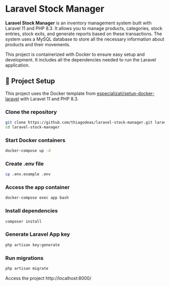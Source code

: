 # Laravel Stock Manager

**Laravel Stock Manager** is an inventory management system built with Laravel 11 and PHP 8.3. It allows you to manage products, categories, stock entries, stock exits, and generate reports based on these transactions. The system uses a MySQL database to store all the necessary information about products and their movements.

This project is containerized with Docker to ensure easy setup and development. It includes all the dependencies needed to run the Laravel application.

## 🚀 Project Setup

This project uses the Docker template from [especializati/setup-docker-laravel](https://github.com/thiagodeas/setup-docker-laravel) with Laravel 11 and PHP 8.3.

### Clone the repository

```bash
git clone https://github.com/thiagodeas/laravel-stock-manager.git laravel-stock-manager
cd laravel-stock-manager
```

### Start Docker containers

```bash
docker-compose up -d
```
### Create .env file

```bash
cp .env.example .env
```

### Access the app container

```bash
docker-compose exec app bash
```

### Install dependencies

```bash
composer install
```

### Generate Laravel App key

```bash
php artisan key:generate
```

### Run migrations

```bash
php artisan migrate
```
 Access the project http://localhost:8000/